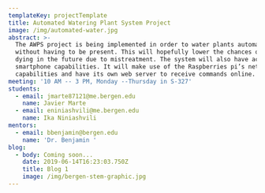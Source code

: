 ```yaml
---
templateKey: projectTemplate
title: Automated Watering Plant System Project
image: /img/automated-water.jpg
abstract: >-
  The AWPS project is being implemented in order to water plants automatically
  without having to be present. This will hopefully lower the chances of plants
  dying in the future due to mistreatment. The system will also have access to
  smartphone capabilities. It will make use of the Raspberries pi’s network
  capabilities and have its own web server to receive commands online.
meeting: '10 AM -- 3 PM, Monday --Thursday in S-327'
students:
  - email: jmarte87121@me.bergen.edu
    name: Javier Marte
  - email: eniniashvili@me.bergen.edu
    name: Ika Niniashvili
mentors:
  - email: bbenjamin@bergen.edu
    name: 'Dr. Benjamin '
blog:
  - body: Coming soon...
    date: 2019-06-14T16:23:03.750Z
    title: Blog 1
    image: /img/bergen-stem-graphic.jpg
---
```


